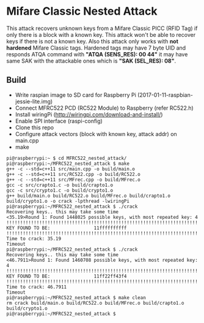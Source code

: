 # Mifare Classic Nested Attack

This attack recovers unknown keys from a Mifare Classic PICC (RFID Tag) if only there is a block with a known key. This attack won't be able to recover keys if there is not a known key. Also this attack only works with **not hardened** Mifare Classic tags. Hardened tags may have 7 byte UID and responds ATQA command with **"ATQA (SENS_RES): 00  44"** it may have same SAK with the attackable ones which is **"SAK (SEL_RES): 08"**.

## Build

* Write raspian image to SD card for Raspberry Pi (2017-01-11-raspbian-jessie-lite.img)
* Connect MFRC522 PCD (RC522 Module) to Raspberry (refer RC522.h)
* Install wiringPi (http://wiringpi.com/download-and-install/)
* Enable SPI interface (raspi-config)
* Clone this repo
* Configure attack vectors (block with known key, attack addr) on main.cpp
* make

```
pi@raspberrypi:~ $ cd MFRC522_nested_attack/
pi@raspberrypi:~/MFRC522_nested_attack $ make
g++ -c --std=c++11 src/main.cpp -o build/main.o
g++ -c --std=c++11 src/RC522.cpp -o build/RC522.o
g++ -c --std=c++11 src/MFrec.cpp -o build/MFrec.o
gcc -c src/crapto1.c -o build/crapto1.o
gcc -c src/crypto1.c -o build/crypto1.o
g++ build/main.o build/RC522.o build/MFrec.o build/crapto1.o build/crypto1.o -o crack -lpthread -lwiringPi
pi@raspberrypi:~/MFRC522_nested_attack $ ./crack
Recovering keys.. this may take some time
<35.19>Round 1: Found 1448025 possible keys, with most repeated key: 4
!!!!!!!!!!!!!!!!!!!!!!!!!!!!!!!!!!!!!!!!!!!!!!!!!!!!!!!!!!!!!!!!!!!!!!!!!!!!!
KEY FOUND TO BE:                11ffffffffff
!!!!!!!!!!!!!!!!!!!!!!!!!!!!!!!!!!!!!!!!!!!!!!!!!!!!!!!!!!!!!!!!!!!!!!!!!!!!!
Time to crack: 35.19
Timeout
pi@raspberrypi:~/MFRC522_nested_attack $ ./crack
Recovering keys.. this may take some time
<46.7911>Round 1: Found 1460708 possible keys, with most repeated key: 4
!!!!!!!!!!!!!!!!!!!!!!!!!!!!!!!!!!!!!!!!!!!!!!!!!!!!!!!!!!!!!!!!!!!!!!!!!!!!!
KEY FOUND TO BE:                11ff22ff43f4
!!!!!!!!!!!!!!!!!!!!!!!!!!!!!!!!!!!!!!!!!!!!!!!!!!!!!!!!!!!!!!!!!!!!!!!!!!!!!
Time to crack: 46.7911
Timeout
pi@raspberrypi:~/MFRC522_nested_attack $ make clean
rm crack build/main.o build/RC522.o build/MFrec.o build/crapto1.o build/crypto1.o
pi@raspberrypi:~/MFRC522_nested_attack $
```
